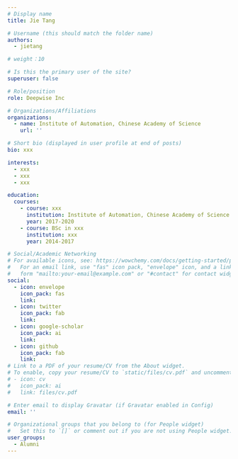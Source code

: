 ```yaml
---
# Display name
title: Jie Tang

# Username (this should match the folder name)
authors:
  - jietang

# weight：10

# Is this the primary user of the site?
superuser: false

# Role/position
role: Deepwise Inc

# Organizations/Affiliations
organizations:
  - name: Institute of Automation, Chinese Academy of Science
    url: ''

# Short bio (displayed in user profile at end of posts)
bio: xxx

interests:
  - xxx
  - xxx
  - xxx

education:
  courses:
    - course: xxx
      institution: Institute of Automation, Chinese Academy of Science
      year: 2017-2020
    - course: BSc in xxx
      institution: xxx
      year: 2014-2017

# Social/Academic Networking
# For available icons, see: https://wowchemy.com/docs/getting-started/page-builder/#icons
#   For an email link, use "fas" icon pack, "envelope" icon, and a link in the
#   form "mailto:your-email@example.com" or "#contact" for contact widget.
social:
  - icon: envelope
    icon_pack: fas
    link: 
  - icon: twitter
    icon_pack: fab
    link: 
  - icon: google-scholar
    icon_pack: ai
    link: 
  - icon: github
    icon_pack: fab
    link: 
# Link to a PDF of your resume/CV from the About widget.
# To enable, copy your resume/CV to `static/files/cv.pdf` and uncomment the lines below.
# - icon: cv
#   icon_pack: ai
#   link: files/cv.pdf

# Enter email to display Gravatar (if Gravatar enabled in Config)
email: ''

# Organizational groups that you belong to (for People widget)
#   Set this to `[]` or comment out if you are not using People widget.
user_groups:
  - Alumni
---
```

